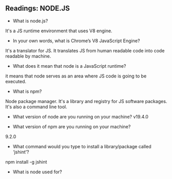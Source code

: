 ## Readings: NODE.JS

- What is node.js?

It's a JS runtime environment that uses V8 engine. 

- In your own words, what is Chrome’s V8 JavaScript Engine?

It's a translator for JS. It translates JS from human readable code into code readable by machine. 

- What does it mean that node is a JavaScript runtime?

it means that node serves as an area where JS code is going to be executed. 

- What is npm?

Node package manager. It's a library and registry for JS software packages. It's also a command line tool.

- What version of node are you running on your machine?
v19.4.0

- What version of npm are you running on your machine?

9.2.0

- What command would you type to install a library/package called ‘jshint’?

npm install -g jshint

- What is node used for?



